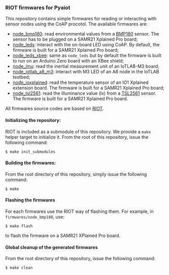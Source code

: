 ### RIOT firmwares for Pyaiot

This repository contains simple firmwares for reading or interacting with
sensor nodes using the CoAP procotol. The available firmwares are:
* [node_bmp180](./firmwares/node_bmp180): read environmental values from a
  [BMP180](https://www.bosch-sensortec.com/bst/products/all_products/bmp180) sensor.
  The sensor has to be plugged on a SAMR21 Xplained Pro board;
* [node_leds](./firmwares/node_leds): interact with the on-board LED using CoAP.
  By default, the firmware is built for a SAMR21 Xplained Pro board;
* [node_leds_xbee](./firmwares/node_leds_xbee): same as `node_leds` but by default the
  firmware is built to run on an Arduino Zero board with an XBee shield;
* [node_imu](./firmwares/node_imu): read the inertial measurement unit of an
  IoTLAB-M3 board;
* [node_iotlab_a8_m3](./firmwares/node_iotlab_a8_m3): interact with M3 LED of an
  A8 node in the IoTLAB testbed;
* [node_ioxplained](./firmwares/ioxplained): read the temperature sensor of an
  IO1 Xplained extension board. The firmware is built for a SAMR21 Xplained Pro
  board;
* [node_tsl2561](./firmware/node_tsl2561): read the illuminance value (lx) from
  a
  [TSL2561](http://ams.com/eng/Products/Light-Sensors/Ambient-Light-Sensors/TSL2561/TSL2560-TSL2561-Datasheet)
  sensor. The firmware is built for a SAMR21 Xplained Pro board.

All firmwares source codes are based on [RIOT](https://github.com/RIOT-OS/RIOT).

#### Initializing the repository:

RIOT is included as a submodule of this repository. We provide a `make` helper
target to initialize it.
From the root of this repository, issue the following command:
```
$ make init_submodules
```

#### Building the firmwares:

From the root directory of this repository, simply issue the following command:
```
$ make
```

#### Flashing the firmwares

For each firmwares use the RIOT way of flashing them. For example, in
`firmwares/node_bmp180`, use:
```
$ make flash
```
to flash the firmware on a SAMR21 XPlained Pro board.

#### Global cleanup of the generated firmwares

From the root directory of this repository, issue the following command:
```
$ make clean
```
